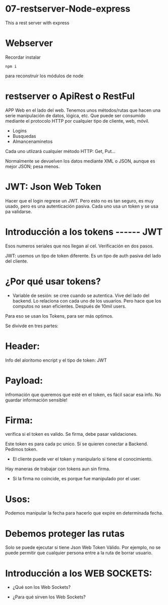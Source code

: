 # 07-restserver-Node-express
This a rest server with express

# Webserver

Recordar instalar 

``````
npm i

``````

para reconstruir los módulos de node 

# restserver o ApiRest o RestFul

APP Web en el lado del web. Tenemos unos métodos/rutas que hacen una serie manipulación de datos, lógica, etc. Que puede ser consumido mediante el protocolo HTTP por cualquier tipo de cliente, web, móvil. 

- Logins
- Busquedas
- Almancenaminetos

Cada uno utlizará cualquier método HTTP: Get, Put...

Normalmente se devuelven los datos mediante XML o JSON, aunque es mejor JSON; pesa menos. 

# JWT: Json Web Token

Hacer que el login regrese un JWT. Pero esto no es tan seguro, es muy usado, pero es una autenticación pasiva. Cada uno usa un token y se usa pa validarse. 

# Introducción a los tokens ------ JWT

Esos numeros seriales que nos llegan al cel. Verificación en dos pasos. 

JWT: usemos un tipo de token diferente. Es un tipo de auth pasiva del lado del cliente. 

# ¿Por qué usar tokens? 

- Variable de sesión: se cree cuando se autentica. Vive del lado del backend. Lo relaciona con cada uno de los usuarios. Pero hace que los computos no sean eficientes. Después de 10mil users. 

Para eso se usan los Tokens, para ser más optimos. 

Se divivde en tres partes: 

# Header:
Info del aloritomo encript y el tipo de token: JWT

# Payload:
infromación que queremos que esté en el token, es fácil sacar esa info. No guardar información sensible! 

# Firma:
verifica si el token es valido. Se firma, debe pasar validaciones. 

Este token es para cada pc unico. Si se quieren conectar a Backend. Pedimos token. 

- El cliente puede ver el token y manipularlo si tiene el conocimiento.

Hay maneras de trabajar con tokens aun sin firma.

- Si la firma no coincide, es porque fue manipulado por el user.

# Usos: 
Podemos manipular la fecha para hacerlo que expire en determinada fecha. 


# Debemos proteger las rutas 
 Solo se puede ejecutar si tiene Json Web Token Válido. Por ejemplo, no se puede permitir que cualquier persona entre a la ruta de borrar usuario.

 # Introducción a los WEB SOCKETS: 

 - ¿Qué son los Web Sockets? 

 - ¿Para qué sirven los Web Sockets? 